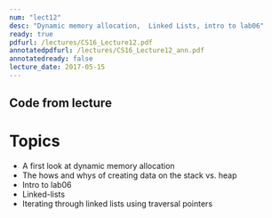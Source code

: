 ```yaml
---
num: "lect12"
desc: "Dynamic memory allocation,  Linked Lists, intro to lab06"
ready: true
pdfurl: /lectures/CS16_Lecture12.pdf
annotatedpdfurl: /lectures/CS16_Lecture12_ann.pdf
annotatedready: false
lecture_date: 2017-05-15 
---
```


## Code from lecture


# Topics
* A first look at dynamic memory allocation
* The hows and whys of creating data on the stack vs. heap
* Intro to lab06
* Linked-lists
* Iterating through linked lists using traversal pointers
